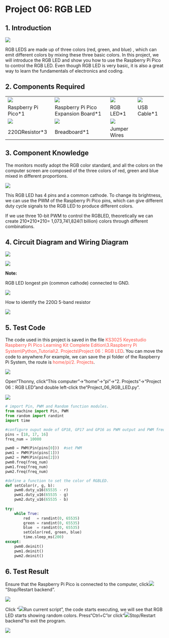 # Project 06: RGB LED

## 1. Introduction

![](/media/94bdff69e438989d8e0934e57f2e5c00.png)

RGB LEDS are made up of three colors (red, green, and blue) , which can emit different colors by mixing these three basic colors. In this project, we will introduce the RGB LED and show you how to use the Raspberry Pi Pico to control the RGB LED. Even though RGB LED is very basic, it is also a great way to learn the fundamentals of electronics and coding.

## 2. Components Required

<table>
<tbody>
<tr class="odd">
<td><img src="https://raw.githubusercontent.com/keyestudio/KS3025-KS3025F-Keyestudio-Raspberry-Pi-Pico-Learning-Kit-Complete-Edition-Raspberry-Pi/master/media/b18fe281156b29c44796f72222718d58.jpeg"  /></td>
<td><img src="https://raw.githubusercontent.com/keyestudio/KS3025-KS3025F-Keyestudio-Raspberry-Pi-Pico-Learning-Kit-Complete-Edition-Raspberry-Pi/master/media/bbed91c0b45fcafc7e7163bfeabf68f9.png"  /></td>
<td><img src="https://raw.githubusercontent.com/keyestudio/KS3025-KS3025F-Keyestudio-Raspberry-Pi-Pico-Learning-Kit-Complete-Edition-Raspberry-Pi/master/media/f1a86fc81ab4b043263ce7e01e14d470.png"  /></td>
<td><img src="https://raw.githubusercontent.com/keyestudio/KS3025-KS3025F-Keyestudio-Raspberry-Pi-Pico-Learning-Kit-Complete-Edition-Raspberry-Pi/master/media/7dcbd02995be3c142b2f97df7f7c03ce.png" /></td>
</tr>
<tr class="even">
<td>Raspberry Pi Pico*1</td>
<td>Raspberry Pi Pico Expansion Board*1</td>
<td>RGB LED*1</td>
<td>USB Cable*1</td>
</tr>
<tr class="odd">
<td><img src="https://raw.githubusercontent.com/keyestudio/KS3025-KS3025F-Keyestudio-Raspberry-Pi-Pico-Learning-Kit-Complete-Edition-Raspberry-Pi/master/media/098a2730d0b0a2a4b2079e0fc87fd38b.png"  /></td>
<td><img src="https://raw.githubusercontent.com/keyestudio/KS3025-KS3025F-Keyestudio-Raspberry-Pi-Pico-Learning-Kit-Complete-Edition-Raspberry-Pi/master/media/e380dd26e4825be9a768973802a55fe6.png" /></td>
<td><img src="https://raw.githubusercontent.com/keyestudio/KS3025-KS3025F-Keyestudio-Raspberry-Pi-Pico-Learning-Kit-Complete-Edition-Raspberry-Pi/master/media/c801a7baee258ff7f5f28ac6e9a7097b.png"  /></td>
<td></td>
</tr>
<tr class="even">
<td>220ΩResistor*3</td>
<td>Breadboard*1</td>
<td>Jumper Wires</td>
<td></td>
</tr>
</tbody>
</table>

## 3. Component Knowledge

The monitors mostly adopt the RGB color standard, and all the colors on the computer screen are composed of the three colors of red, green and blue mixed in different proportions.

![](/media/8bf1339719a922f2fbc1e01a4347b4ab.png)

This RGB LED has 4 pins and a common cathode. To change its brightness, we can use the PWM of the Raspberry Pi Pico pins, which can give different duty cycle signals to the RGB LED to produce different colors.

If we use three 10-bit PWM to control the RGBLED, theoretically we can create 210\*210\*210= 1,073,741,824(1 billion) colors through different combinations.

## 4. Circuit Diagram and Wiring Diagram

![](/media/f6950bc8498e6139cbb67db84cdd5a9a.png)

![](/media/fdab8c2fd2dfdd1670c09962e7b458ce.png)

**Note:**

RGB LED longest pin (common cathode) connected to GND.

![](/media/1584356c63bf99934ae0810ee02dced3.png)

How to identify the 220Ω 5-band resistor

![](/media/55c0199544e9819328f6d5778f10d7d0.png)

## 5. Test Code

The code used in this project is saved in the file <span style="color: rgb(255, 76, 65);">KS3025 Keyestudio Raspberry Pi Pico Learning Kit Complete Edition\\3.Raspberry Pi System\\Python\_Tutorial\\2. Projects\\Project 06：RGB LED</span>. You can move the code to anywhere.For example, we can save the pi folder of the Raspberry Pi System, the route is <span style="color: rgb(255, 76, 65);">home/pi/2. Projects</span>.

![](/media/ae27830403a2f741aa9b725e5324c215.png)

Open“Thonny, click“This computer”→“home”→“pi”→“2. Projects”→“Project 06：RGB LED”and double left-click the“Project\_06\_RGB\_LED.py”.

![](/media/fa2c2f91ec4700ce6c73e4acb045df45.png)

```Python
# import Pin, PWM and Random function modules.
from machine import Pin, PWM
from random import randint
import time

#configure ouput mode of GP18, GP17 and GP16 as PWM output and PWM frequency as 10000Hz.
pins = [18, 17, 16]
freq_num = 10000

pwm0 = PWM(Pin(pins[0]))  #set PWM
pwm1 = PWM(Pin(pins[1]))
pwm2 = PWM(Pin(pins[2]))
pwm0.freq(freq_num)
pwm1.freq(freq_num)
pwm2.freq(freq_num)

#define a function to set the color of RGBLED.
def setColor(r, g, b):
    pwm0.duty_u16(65535 - r)
    pwm1.duty_u16(65535 - g)
    pwm2.duty_u16(65535 - b)
    
try:
    while True:
        red   = randint(0, 65535) 
        green = randint(0, 65535)
        blue  = randint(0, 65535)
        setColor(red, green, blue)
        time.sleep_ms(200)
except:
    pwm0.deinit()
    pwm1.deinit()
    pwm2.deinit()
```

## 6. Test Result

Ensure that the Raspberry Pi Pico is connected to the computer, click![](/media/ec00367ea605788eab454cd176b94c7b.png)“Stop/Restart backend”.

![](/media/c338d727e51749fcf4e331cc729207ae.png)

Click “![](/media/bb4d9305714a178069d277b20e0934b7.png)Run current script”, the code starts executing, we will see that RGB LED starts showing random colors. 
Press“Ctrl+C”or click“![](/media/ec00367ea605788eab454cd176b94c7b.png)Stop/Restart backend”to exit the program.

![](/media/b6f35a993624aa56b058ca411d43e096.png)
